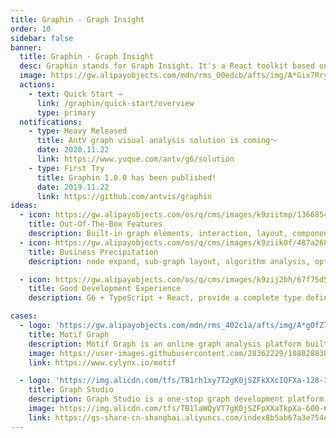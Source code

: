 ```yaml
---
title: Graphin - Graph Insight
order: 10
sidebar: false
banner:
  title: Graphin - Graph Insight
  desc: Graphin stands for Graph Insight. It's a React toolkit based on G6, focuses on relational visual analysis. It's simple, efficient, out of the box.
  image: https://gw.alipayobjects.com/mdn/rms_00edcb/afts/img/A*Gix7Rry3-5wAAAAAAAAAAABkARQnAQ
  actions:
    - text: Quick Start →
      link: /graphin/quick-start/overview
      type: primary
  notifications:
    - type: Heavy Released
      title: AntV graph visual analysis solution is coming～
      date: 2020.11.22
      link: https://www.yuque.com/antv/g6/solution
    - type: First Try
      title: Graphin 1.0.0 has been published!
      date: 2019.11.22
      link: https://github.com/antvis/graphin
ideas:
  - icon: https://gw.alipayobjects.com/os/q/cms/images/k9ziitmp/13668549-b393-42a2-97c3-a6365ba87ac2_w96_h96.png
    title: Out-Of-The-Box Features
    description: Built-in graph elements, interaction, layout, components, the basic graph visual analysis capabilities you need are ready!
  - icon: https://gw.alipayobjects.com/os/q/cms/images/k9ziik0f/487a2685-8f68-4c34-824f-e34c171d0dfd_w96_h96.png
    title: Business Precipitation
    description: node expand, sub-graph layout, algorithm analysis, optimization strategy, the demand for graph products you meet are ready!

  - icon: https://gw.alipayobjects.com/os/q/cms/images/k9zij2bh/67f75d56-0d62-47d6-a8a5-dbd0cb79a401_w96_h96.png
    title: Good Development Experience
    description: G6 + TypeScript + React, provide a complete type definition file, in line with your React development experience

cases:
  - logo: 'https://gw.alipayobjects.com/mdn/rms_402c1a/afts/img/A*gOfZTJLVLwwAAAAAAAAAAAAAARQnAQ'
    title: Motif Graph
    description: Motif Graph is an online graph analysis platform built by Singapore Cylynx company based on Graphin graph visual analysis capabilities and AI graph intelligence technology. It supports risk monitoring to combat financial fraud and understands activities on the virtual asset chain through cross-chain analysis.
    image: https://user-images.githubusercontent.com/28362229/108028838-6b5afe80-7067-11eb-9889-f67ab5e54ea0.png
    link: https://www.cylynx.io/motif

  - logo: 'https://img.alicdn.com/tfs/TB1rh1xy7T2gK0jSZFkXXcIQFXa-128-128.svg'
    title: Graph Studio
    description: Graph Studio is a one-stop graph development platform built by the Alibaba Cloud Dataworks Team based on Graph Compute. The graph analysis which is based on Graphin in this platform provides common graph analysis capabilities such as data retrieval, relationship diffusion, layout switching, node selection, association highlighting, and sharing, which can help users quickly complete related analysis work.
    image: https://img.alicdn.com/tfs/TB1laWQyVT7gK0jSZFpXXaTkpXa-600-600.gif
    link: https://gs-share-cn-shanghai.aliyuncs.com/index8b5ab67a3e754e02a77aae7871465031.html#/?mock=true&source=graphin'
---
```

